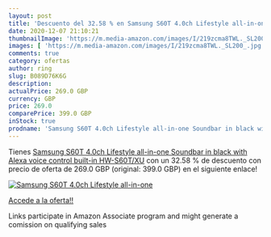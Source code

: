 ```yaml
---
layout: post
title: 'Descuento del 32.58 % en Samsung S60T 4.0ch Lifestyle all-in-one '
date: 2020-12-07 21:10:21
thumbnailImage: 'https://m.media-amazon.com/images/I/219zcma8TWL._SL200_.jpg'
images: [ 'https://m.media-amazon.com/images/I/219zcma8TWL._SL200_.jpg' ]
comments: true
category: ofertas
author: ring
slug: B089D76K6G
description:
actualPrice: 269.0 GBP
currency: GBP
price: 269.0
comparePrice: 399.0 GBP
inStock: true
prodname: 'Samsung S60T 4.0ch Lifestyle all-in-one Soundbar in black with Alexa voice control built-in HW-S60T/XU'
---
```


Tienes [Samsung S60T 4.0ch Lifestyle all-in-one Soundbar in black with Alexa voice control built-in HW-S60T/XU](https://www.amazon.co.uk/dp/B089D76K6G/?tag=tolees0a-21) con un 32.58 % de descuento con precio de oferta de 269.0 GBP (original: 399.0 GBP) en el siguiente enlace!

[![Samsung S60T 4.0ch Lifestyle all-in-one ](https://m.media-amazon.com/images/I/219zcma8TWL._SL200_.jpg)](https://www.amazon.co.uk/dp/B089D76K6G/?tag=tolees0a-21)

[Accede a la oferta!!](https://www.amazon.co.uk/dp/B089D76K6G/?tag=tolees0a-21)

Links participate in Amazon Associate program and might generate a comission on qualifying sales


